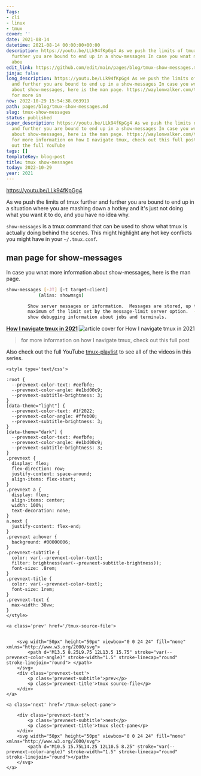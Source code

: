 ```yaml
---
Tags:
- cli
- linux
- tmux
cover: ''
date: 2021-08-14
datetime: 2021-08-14 00:00:00+00:00
description: https://youtu.be/LLk94fKpGg4 As we push the limits of tmux further and
  further you are bound to end up in a show-messages In case you wnat more information
  abou
edit_link: https://github.com/edit/main/pages/blog/tmux-show-messages.md
jinja: false
long_description: https://youtu.be/LLk94fKpGg4 As we push the limits of tmux further
  and further you are bound to end up in a show-messages In case you wnat more information
  about show-messages, here is the man page. https://waylonwalker.com/tmux-nav-2021/
  for more in
now: 2022-10-29 15:54:38.063919
path: pages/blog/tmux-show-messages.md
slug: tmux-show-messages
status: published
super_description: https://youtu.be/LLk94fKpGg4 As we push the limits of tmux further
  and further you are bound to end up in a show-messages In case you wnat more information
  about show-messages, here is the man page. https://waylonwalker.com/tmux-nav-2021/
  for more information on how I navigate tmux, check out this full post Also check
  out the full YouTube
tags: []
templateKey: blog-post
title: tmux show-messages
today: 2022-10-29
year: 2021
---
```


https://youtu.be/LLk94fKpGg4

As we push the limits of tmux further and further you are bound to end up in a
situation where you are mashing down a hotkey and it's just not doing what you
want it to do, and you have no idea why.

`show-messages` is a tmux command that can be used to show what tmux is
actually doing behind the scenes.  This might highlight any hot key conflicts
you might have in your `~/.tmux.conf`.

## man page for show-messages

In case you wnat more information about show-messages, here is the man page.

``` bash
show-messages [-JT] [-t target-client]
            (alias: showmsgs)

        Show server messages or information.  Messages are stored, up to a
        maximum of the limit set by the message-limit server option.  -J and -T
        show debugging information about jobs and terminals.
```



<div class="onelinelink-wrapper">
    <a class="onelinelink" href="https://waylonwalker.com/tmux-nav-2021/">
        <img style="float: right;" align='right' src="https://covers.waylonwalker.com/tmux-nav-2021.jpg" alt="article cover for How I navigate tmux in 2021"/>
        <p><strong>How I navigate tmux in 2021</strong></p>
    </a>
</div>


> for more information on how I navigate tmux, check out this full post

Also check out the full YouTube
[tmux-playlist](https://www.youtube.com/playlist?list=PLTRNG6WIHETB4reAxbWza3CZeP9KL6Bkr)
to see all of the videos in this series.
<div class='prevnext'>

    <style type='text/css'>

    :root {
      --prevnext-color-text: #eefbfe;
      --prevnext-color-angle: #e1bd00c9;
      --prevnext-subtitle-brightness: 3;
    }
    [data-theme="light"] {
      --prevnext-color-text: #1f2022;
      --prevnext-color-angle: #ffeb00;
      --prevnext-subtitle-brightness: 3;
    }
    [data-theme="dark"] {
      --prevnext-color-text: #eefbfe;
      --prevnext-color-angle: #e1bd00c9;
      --prevnext-subtitle-brightness: 3;
    }
    .prevnext {
      display: flex;
      flex-direction: row;
      justify-content: space-around;
      align-items: flex-start;
    }
    .prevnext a {
      display: flex;
      align-items: center;
      width: 100%;
      text-decoration: none;
    }
    a.next {
      justify-content: flex-end;
    }
    .prevnext a:hover {
      background: #00000006;
    }
    .prevnext-subtitle {
      color: var(--prevnext-color-text);
      filter: brightness(var(--prevnext-subtitle-brightness));
      font-size: .8rem;
    }
    .prevnext-title {
      color: var(--prevnext-color-text);
      font-size: 1rem;
    }
    .prevnext-text {
      max-width: 30vw;
    }
    </style>
    
    <a class='prev' href='/tmux-source-file'>
    

        <svg width="50px" height="50px" viewbox="0 0 24 24" fill="none" xmlns="http://www.w3.org/2000/svg">
            <path d="M13.5 8.25L9.75 12L13.5 15.75" stroke="var(--prevnext-color-angle)" stroke-width="1.5" stroke-linecap="round" stroke-linejoin="round"> </path>
        </svg>
        <div class='prevnext-text'>
            <p class='prevnext-subtitle'>prev</p>
            <p class='prevnext-title'>tmux source-file</p>
        </div>
    </a>
    
    <a class='next' href='/tmux-select-pane'>
    
        <div class='prevnext-text'>
            <p class='prevnext-subtitle'>next</p>
            <p class='prevnext-title'>tmux slect-pane</p>
        </div>
        <svg width="50px" height="50px" viewbox="0 0 24 24" fill="none" xmlns="http://www.w3.org/2000/svg">
            <path d="M10.5 15.75L14.25 12L10.5 8.25" stroke="var(--prevnext-color-angle)" stroke-width="1.5" stroke-linecap="round" stroke-linejoin="round"></path>
        </svg>
    </a>
  </div>